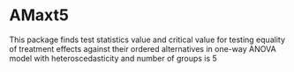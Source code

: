 # AMaxt5
 This package finds test statistics value and critical value for testing equality of treatment effects against their ordered alternatives in one-way ANOVA model with heteroscedasticity and number of groups is 5
